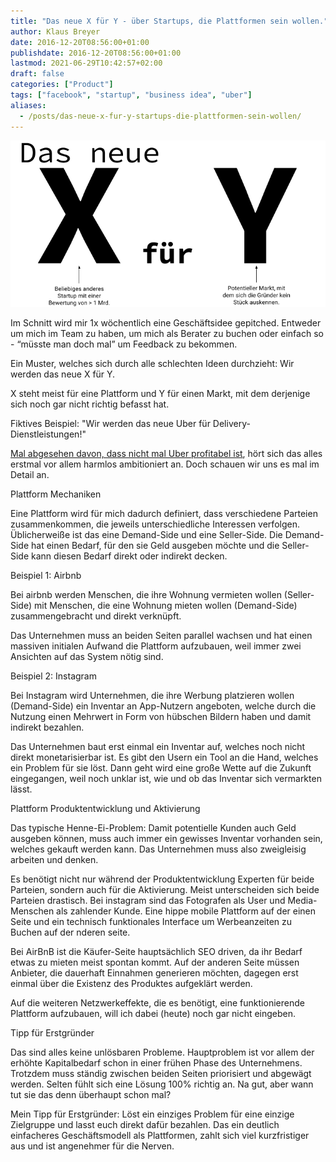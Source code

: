 ```yaml
---
title: "Das neue X für Y - über Startups, die Plattformen sein wollen."
author: Klaus Breyer
date: 2016-12-20T08:56:00+01:00
publishdate: 2016-12-20T08:56:00+01:00
lastmod: 2021-06-29T10:42:57+02:00
draft: false
categories: ["Product"]
tags: ["facebook", "startup", "business idea", "uber"]
aliases:
  - /posts/das-neue-x-fur-y-startups-die-plattformen-sein-wollen/
---
```


![](2016-12-20-Plattformen-1.png)

Im Schnitt wird mir 1x wöchentlich eine Geschäftsidee gepitched. Entweder um mich im Team zu haben, um mich als Berater zu buchen oder einfach so - “müsste man doch mal” um Feedback zu bekommen.

Ein Muster, welches sich durch alle schlechten Ideen durchzieht: Wir werden das neue X für Y.

X steht meist für eine Plattform und Y für einen Markt, mit dem derjenige sich noch gar nicht richtig befasst hat.

Fiktives Beispiel: "Wir werden das neue Uber für Delivery-Dienstleistungen!"

[Mal abgesehen davon, dass nicht mal Uber profitabel ist](http://mobilbranche.de/2016/12/uber-wachstumskurs-mio), hört sich das alles erstmal vor allem harmlos ambitioniert an. Doch schauen wir uns es mal im Detail an.

Plattform Mechaniken

Eine Plattform wird für mich dadurch definiert, dass verschiedene Parteien zusammenkommen, die jeweils unterschiedliche Interessen verfolgen. Üblicherweiße ist das eine Demand-Side und eine Seller-Side. Die Demand-Side hat einen Bedarf, für den sie Geld ausgeben möchte und die Seller-Side kann diesen Bedarf direkt oder indirekt decken.

Beispiel 1: Airbnb

Bei airbnb werden Menschen, die ihre Wohnung vermieten wollen (Seller-Side) mit Menschen, die eine Wohnung mieten wollen (Demand-Side) zusammengebracht und direkt verknüpft.

Das Unternehmen muss an beiden Seiten parallel wachsen und hat einen massiven initialen Aufwand die Plattform aufzubauen, weil immer zwei Ansichten auf das System nötig sind.

Beispiel 2: Instagram

Bei Instagram wird Unternehmen, die ihre Werbung platzieren wollen (Demand-Side) ein Inventar an App-Nutzern angeboten, welche durch die Nutzung einen Mehrwert in Form von hübschen Bildern haben und damit indirekt bezahlen.

Das Unternehmen baut erst einmal ein Inventar auf, welches noch nicht direkt monetarisierbar ist. Es gibt den Usern ein Tool an die Hand, welches ein Problem für sie löst. Dann geht wird eine große Wette auf die Zukunft eingegangen, weil noch unklar ist, wie und ob das Inventar sich vermarkten lässt.

Plattform Produktentwicklung und Aktivierung

Das typische Henne-Ei-Problem: Damit potentielle Kunden auch Geld ausgeben können, muss auch immer ein gewisses Inventar vorhanden sein, welches gekauft werden kann. Das Unternehmen muss also zweigleisig arbeiten und denken.

Es benötigt nicht nur während der Produktentwicklung Experten für beide Parteien, sondern auch für die Aktivierung. Meist unterscheiden sich beide Parteien drastisch. Bei instagram sind das Fotografen als User und Media-Menschen als zahlender Kunde. Eine hippe mobile Plattform auf der einen Seite und ein technisch funktionales Interface um Werbeanzeiten zu Buchen auf der nderen seite.

Bei AirBnB ist die Käufer-Seite hauptsächlich SEO driven, da ihr Bedarf etwas zu mieten meist spontan kommt. Auf der anderen Seite müssen Anbieter, die dauerhaft Einnahmen generieren möchten, dagegen erst einmal über die Existenz des Produktes aufgeklärt werden.

Auf die weiteren Netzwerkeffekte, die es benötigt, eine funktionierende Plattform aufzubauen, will ich dabei (heute) noch gar nicht eingeben.

Tipp für Erstgründer

Das sind alles keine unlösbaren Probleme. Hauptproblem ist vor allem der erhöhte Kapitalbedarf schon in einer frühen Phase des Unternehmens. Trotzdem muss ständig zwischen beiden Seiten priorisiert und abgewägt werden. Selten fühlt sich eine Lösung 100% richtig an. Na gut, aber wann tut sie das denn überhaupt schon mal?

Mein Tipp für Erstgründer: Löst ein einziges Problem für eine einzige Zielgruppe und lasst euch direkt dafür bezahlen. Das ein deutlich einfacheres Geschäftsmodell als Plattformen, zahlt sich viel kurzfristiger aus und ist angenehmer für die Nerven.
